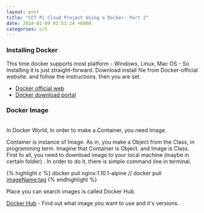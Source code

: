 ```yaml
---
layout: post
title: "CCT Pi Cloud Project Using a Docker- Part 2"
date: 2018-01-09 02:53:24 +0000
categories: cct
---
```


### Installing Docker

This time docker supports most platform - Windows, Linux, Mac OS - So Installing it is just straight-forward.
Download install file from Docker-official website. and follow the instructions. then you are set.

* [Docker official web](http://docker.com)
* [Docker download portal](https://www.docker.com/community-edition)


### Docker Image
<br />
In Docker World, In order to make a Container, you need Image.
<br />

Container is instance of Image. As in, you make a Object from the Class, in programming term. Imagine that Container is Object. and Image is Class.
First fo all, you need to download image to your local machine (maybe in certain folder) . In order to do it, there is simple command line in terminal.

{% highlight c %}
docker pull nginx:1.10.1-alpine
// docker pull <imageName:tag>
{% endhighlight %}

Place you can search images is called Docker Hub.

[Docker Hub](https://hub.docker.com/) - Find out what image you want to use and it's versions.
